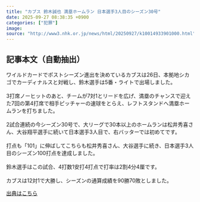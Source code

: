 ```yaml
---
title: "カブス 鈴木誠也 満塁ホームラン 日本選手3人目のシーズン30号"
date: 2025-09-27 08:38:35 +0900
categories: ["犯罪"]
image: 
source: "http://www3.nhk.or.jp/news/html/20250927/k10014933901000.html"
---
```


## 記事本文（自動抽出）
<div><div class="body-text">
										<p>ワイルドカードでポストシーズン進出を決めているカブスは26日、本拠地シカゴでカーディナルスと対戦し、鈴木選手は5番・ライトで出場しました。<br><br>3打席ノーヒットのあと、チームが7対1とリードを広げ、満塁のチャンスで迎えた7回の第4打席で相手ピッチャーの速球をとらえ、レフトスタンドへ満塁ホームランを打ちました。<br><br>2試合連続の今シーズン30号で、大リーグで30本以上のホームランは松井秀喜さん、大谷翔平選手に続いて日本選手3人目で、右バッターでは初めてです。<br><br>打点も「101」に伸ばしてこちらも松井秀喜さん、大谷選手に続き、日本選手3人目のシーズン100打点を達成しました。<br><br>鈴木選手はこの試合、4打数1安打4打点で打率は2割4分4厘です。<br><br>カブスは12対1で大勝し、シーズンの通算成績を90勝70敗としました。</p>
								</div>
							</div>

[出典はこちら](http://www3.nhk.or.jp/news/html/20250927/k10014933901000.html)
